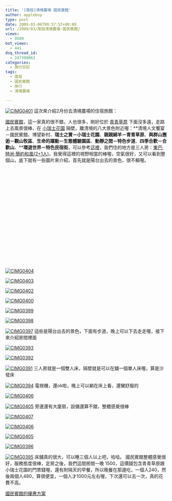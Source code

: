 ```yaml
---
title: '[南投]清境農場 國民賓館'
author: appleboy
type: post
date: 2009-03-06T09:57:57+00:00
url: /2009/03/南投清境農場-國民賓館/
views:
  - 9509
bot_views:
  - 441
dsq_thread_id:
  - 247398062
categories:
  - 旅行日記
tags:
  - 南投
  - 國民賓館
  - 旅行
  - 清境農場

---
```

[<img src='https://i2.wp.com/farm4.static.flickr.com/3287/3287169168_86b73e4a79.jpg?w=840&#038;ssl=1'   hspace='0' vspace='0' border='0' alt='CIMG0401'  data-recalc-dims="1" />][1] 這次來介紹2月份去清境農場的住宿旅館：

[國民賓館][2]，這一家真的很不錯，人也很多，剛好位於 [青青草原][3] 下面沒多遠，走路上去風景很棒，在 [小瑞士花園][2] 隔壁，離清境的八大景色附近喔：**清境人文饗宴－國民賓館、博望新村、****瑞士之賞－小瑞士花園****、****親親綿羊－青青草原****、****與群山邂逅－觀山牧區****、****生命的躍動－生態體驗園區****、****動靜之間－特色步道****、****四季合歡－合歡山****、****環遊世界－特色民宿街**，可以參考[這裡][4]，我們住的地方是三人房：[東巴‧時尚‧簡約和風(2+1人)][5]，我覺得這裡的視野相當的棒喔，空氣很好，又可以看到整個山，底下就有一些圖片來介紹，首先就是陽台出去的景色，很不賴喔。 <!--more-->

<div id="map_address_20090306" style="width: 500px; height: 300px">
</div>

[<img src='https://i2.wp.com/farm4.static.flickr.com/3494/3287170600_4fe7b35b4a.jpg?w=840&#038;ssl=1'   hspace='0' vspace='0' border='0' alt='CIMG0404'  data-recalc-dims="1" />][6]

[<img src='https://i1.wp.com/farm4.static.flickr.com/3270/3286353065_b296bc0e07.jpg?w=840&#038;ssl=1'   hspace='0' vspace='0' border='0' alt='CIMG0403'  data-recalc-dims="1" />][7]

[<img src='https://i1.wp.com/farm4.static.flickr.com/3236/3286352521_fec2e2ae7d.jpg?w=840&#038;ssl=1'   hspace='0' vspace='0' border='0' alt='CIMG0402'  data-recalc-dims="1" />][8]

[<img src='https://i1.wp.com/farm4.static.flickr.com/3345/3286351349_4f19434365.jpg?w=840&#038;ssl=1'   hspace='0' vspace='0' border='0' alt='CIMG0400'  data-recalc-dims="1" />][9]

[<img src='https://i1.wp.com/farm4.static.flickr.com/3436/3286350703_26a578cd72.jpg?w=840&#038;ssl=1'   hspace='0' vspace='0' border='0' alt='CIMG0399'  data-recalc-dims="1" />][10]

[<img src='https://i2.wp.com/farm4.static.flickr.com/3500/3287167058_3c7555836f.jpg?w=840&#038;ssl=1'   hspace='0' vspace='0' border='0' alt='CIMG0398'  data-recalc-dims="1" />][11]

[<img src='https://i1.wp.com/farm4.static.flickr.com/3252/3287166444_ff8b8a3229.jpg?w=840&#038;ssl=1'   hspace='0' vspace='0' border='0' alt='CIMG0397'  data-recalc-dims="1" />][12] 這些是陽台出去的景色，下面有步道，晚上可以下去走走喔，接下來介紹房間裡面 

[<img src='https://i0.wp.com/farm4.static.flickr.com/3422/3287164130_9585e51a52.jpg?w=840&#038;ssl=1'   hspace='0' vspace='0' border='0' alt='CIMG0393'  data-recalc-dims="1" />][13]

[<img src='https://i2.wp.com/farm4.static.flickr.com/3204/3287163698_4f4b55336a.jpg?w=840&#038;ssl=1'   hspace='0' vspace='0' border='0' alt='CIMG0392'  data-recalc-dims="1" />][14]

[<img src='https://i1.wp.com/farm4.static.flickr.com/3484/3287163162_6274e6d3e2.jpg?w=840&#038;ssl=1'   hspace='0' vspace='0' border='0' alt='CIMG0391'  data-recalc-dims="1" />][15] 三人房就是一個雙人床，隔壁就是可以在舖一個單人床喔，算是沙發床 

[<img src='https://i2.wp.com/farm4.static.flickr.com/3158/3286347497_fb0e614d90.jpg?w=840&#038;ssl=1'   hspace='0' vspace='0' border='0' alt='CIMG0394'  data-recalc-dims="1" />][16] 電視機，還ok啦，晚上可以躺在床上看，還蠻舒服的 

[<img src='https://i1.wp.com/farm4.static.flickr.com/3184/3287171490_4d73af97cf.jpg?w=840&#038;ssl=1'   hspace='0' vspace='0' border='0' alt='CIMG0406'  data-recalc-dims="1" />][17]

[<img src='https://i2.wp.com/farm4.static.flickr.com/3155/3286353939_346e95a7bc.jpg?w=840&#038;ssl=1'   hspace='0' vspace='0' border='0' alt='CIMG0405'  data-recalc-dims="1" />][18] 旁邊還有大廈扇，設備還算不錯，整體感覺很棒 

[<img src='https://i1.wp.com/farm4.static.flickr.com/3202/3287171940_625749e5b6.jpg?w=840&#038;ssl=1'   hspace='0' vspace='0' border='0' alt='CIMG0407'  data-recalc-dims="1" />][19]

[<img src='https://i1.wp.com/farm4.static.flickr.com/3184/3287171490_be204d7ecb.jpg?w=840&#038;ssl=1'   hspace='0' vspace='0' border='0' alt='CIMG0406'  data-recalc-dims="1" />][17]

[<img src='https://i1.wp.com/farm4.static.flickr.com/3155/3286353939_2e1eb32a8b.jpg?w=840&#038;ssl=1'   hspace='0' vspace='0' border='0' alt='CIMG0405'  data-recalc-dims="1" />][18]

[<img src='https://i0.wp.com/farm4.static.flickr.com/3292/3286348483_b8602c97ab.jpg?w=840&#038;ssl=1'   hspace='0' vspace='0' border='0' alt='CIMG0396'  data-recalc-dims="1" />][20]

[<img src='https://i2.wp.com/farm4.static.flickr.com/3342/3286347979_e208882b0d.jpg?w=840&#038;ssl=1'   hspace='0' vspace='0' border='0' alt='CIMG0395'  data-recalc-dims="1" />][21] 床舖真的很大，可以睡三個人以上吧，哈哈。 國民賓館整體感覺很好，服務態度很棒，定房之後，我們這間房間一晚 1500，這價錢包含青青草原跟小瑞士花園的門票錢喔，還有附隔天的早餐，所以晚餐在那邊吃，一個人240，然後兩個人480，算很便宜，一個人才1000元左右喔，下次還可以去一次，真的花費不高。

[國民賓館的優惠方案][22]

 [1]: https://www.flickr.com/photos/10526457@N00/3287169168/ "CIMG0401"
 [2]: http://www.cingjing.gov.tw
 [3]: http://www.cingjing.gov.tw/mien/index.php
 [4]: http://www.cingjing.gov.tw/mien/index4.php
 [5]: http://www.cingjing.gov.tw/room/index.php?index_m_id=1&index_id=9&id_index=3
 [6]: https://www.flickr.com/photos/10526457@N00/3287170600/ "CIMG0404"
 [7]: https://www.flickr.com/photos/10526457@N00/3286353065/ "CIMG0403"
 [8]: https://www.flickr.com/photos/10526457@N00/3286352521/ "CIMG0402"
 [9]: https://www.flickr.com/photos/10526457@N00/3286351349/ "CIMG0400"
 [10]: https://www.flickr.com/photos/10526457@N00/3286350703/ "CIMG0399"
 [11]: https://www.flickr.com/photos/10526457@N00/3287167058/ "CIMG0398"
 [12]: https://www.flickr.com/photos/10526457@N00/3287166444/ "CIMG0397"
 [13]: https://www.flickr.com/photos/10526457@N00/3287164130/ "CIMG0393"
 [14]: https://www.flickr.com/photos/10526457@N00/3287163698/ "CIMG0392"
 [15]: https://www.flickr.com/photos/10526457@N00/3287163162/ "CIMG0391"
 [16]: https://www.flickr.com/photos/10526457@N00/3286347497/ "CIMG0394"
 [17]: https://www.flickr.com/photos/10526457@N00/3287171490/ "CIMG0406"
 [18]: https://www.flickr.com/photos/10526457@N00/3286353939/ "CIMG0405"
 [19]: https://www.flickr.com/photos/10526457@N00/3287171940/ "CIMG0407"
 [20]: https://www.flickr.com/photos/10526457@N00/3286348483/ "CIMG0396"
 [21]: https://www.flickr.com/photos/10526457@N00/3286347979/ "CIMG0395"
 [22]: http://www.cingjing.gov.tw/news/index.php